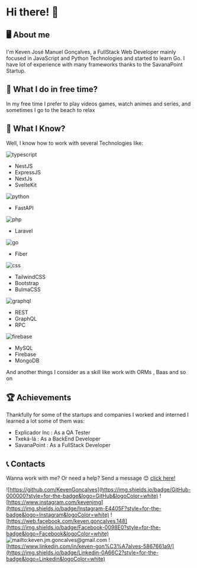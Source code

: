 # Hi there! 👋



## 🖥️ About me

I'm Keven José Manuel Gonçalves, a FullStack Web Developer mainly focused in JavaScript and Python Technologies and started to learn Go.
I have lot of experience with many frameworks thanks to the SavanaPoint Startup.

## 🍃 What I do in free time?

In my free time I prefer to play videos games, watch animes and series, and sometimes I go to the beach to relax

## 🤔 What I Know?

Well, I know how to work with several Technologies like:

![typescript](https://img.shields.io/badge/Typescript-3178C6?style=for-the-badge&logo=Typescript&logoColor=white)

-   NestJS
-   ExpressJS
-   NextJs
-   SvelteKit

![python](https://img.shields.io/badge/Python-3776AB?style=for-the-badge&logo=Python&logoColor=white)

-   FastAPI

![php](https://img.shields.io/badge/Php-777BB4?style=for-the-badge&logo=Php&logoColor=white)

-   Laravel

![go](https://img.shields.io/badge/Go-00ADD8?style=for-the-badge&logo=Go&logoColor=white)

-   Fiber

![css](https://img.shields.io/badge/Css-1572B6?style=for-the-badge&logo=Css3&logoColor=white)

-   TailwindCSS
-   Bootstrap
-   BulmaCSS

![graphql](https://img.shields.io/badge/API-E10098?style=for-the-badge&logo=GraphQL&logoColor=white)

-   REST
-   GraphQL
-   RPC

![firebase](https://img.shields.io/badge/Databases-FFCA28?style=for-the-badge&logo=Firebase&logoColor=white)

-   MySQL
-   Firebase
-   MongoDB

And another things I consider as a skill like work with ORMs , Baas and so on

## 🏆 Achievements

Thankfully for some of the startups and companies I worked and interned I learned a lot some of them was:

-   Explicador Inc : As a QA Tester
-   Txeká-lá : As a BackEnd Developer
-   SavanaPoint : As a FullStack Developer

## 📞 Contacts

Wanna work with me?
Or need a help?
Send a message 😊 [click here!](mailto:keven.jm.goncalves@gmail.com)

![https://github.com/KevenGoncalves](https://img.shields.io/badge/GitHub-000000?style=for-the-badge&logo=GitHub&logoColor=white) ![https://www.instagram.com/kevenjmg](https://img.shields.io/badge/Instagram-E4405F?style=for-the-badge&logo=Instagram&logoColor=white) ![https://web.facebook.com/keven.goncalves.148](https://img.shields.io/badge/Facebook-0098E0?style=for-the-badge&logo=Facebook&logoColor=white) ![mailto:keven.jm.goncalves@gmail.com](https://img.shields.io/badge/Gmail-EA4335?style=for-the-badge&logo=Gmail&logoColor=white) ![https://www.linkedin.com/in/keven-gon%C3%A7alves-5867661a9/](https://img.shields.io/badge/Linkedin-0A66C2?style=for-the-badge&logo=Linkedin&logoColor=white)

<!---
KevenGoncalves/KevenGoncalves is a ✨ special ✨ repository because its `README.md` (this file) appears on your GitHub profile.
You can click the Preview link to take a look at your changes.
--->

